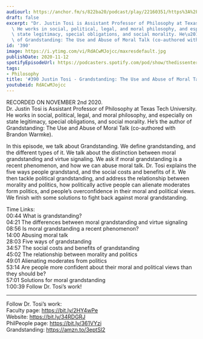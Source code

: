 ```yaml
---
audiourl: https://anchor.fm/s/822ba20/podcast/play/22160351/https%3A%2F%2Fd3ctxlq1ktw2nl.cloudfront.net%2Fstaging%2F2020-10-5%2F2289563d-ba7c-bf8f-1804-fe2b55804d95.m4a
draft: false
excerpt: "Dr. Justin Tosi is Assistant Professor of Philosophy at Texas Tech University.\
  \ He works in social, political, legal, and moral philosophy, and especially on\
  \ state legitimacy, special obligations, and social morality. He\u2019s the author\
  \ of Grandstanding: The Use and Abuse of Moral Talk (co-authored with Brandon Warmke)."
id: '390'
image: https://i.ytimg.com/vi/RdACwMJojcc/maxresdefault.jpg
publishDate: 2020-11-12
spotifyEpisodeUrl: https://podcasters.spotify.com/pod/show/thedissenter/episodes/390-Justin-Tosi---Grandstanding-The-Use-and-Abuse-of-Moral-Talk-em2pgv
tags:
- Philosophy
title: '#390 Justin Tosi - Grandstanding: The Use and Abuse of Moral Talk'
youtubeid: RdACwMJojcc
---
```

<div class="timelinks">

RECORDED ON NOVEMBER 2nd 2020.  
Dr. Justin Tosi is Assistant Professor of Philosophy at Texas Tech University. He works in social, political, legal, and moral philosophy, and especially on state legitimacy, special obligations, and social morality. He’s the author of Grandstanding: The Use and Abuse of Moral Talk (co-authored with Brandon Warmke).

In this episode, we talk about Grandstanding. We define grandstanding, and the different types of it. We talk about the distinction between moral grandstanding and virtue signaling. We ask if moral grandstanding is a recent phenomenon, and how we can abuse moral talk. Dr. Tosi explains the five ways people grandstand, and the social costs and benefits of it. We then tackle political grandstanding, and address the relationship between morality and politics, how politically active people can alienate moderates form politics, and people’s overconfidence in their moral and political views. We finish with some solutions to fight back against moral grandstanding.

Time Links:  
<time>00:44</time> What is grandstanding?  
<time>04:21</time> The differences between moral grandstanding and virtue signaling  
<time>08:56</time> Is moral grandstanding a recent phenomenon?  
<time>14:00</time> Abusing moral talk  
<time>28:03</time> Five ways of grandstanding  
<time>34:57</time> The social costs and benefits of grandstanding  
<time>45:02</time> The relationship between morality and politics  
<time>49:01</time> Alienating moderates from politics  
<time>53:14</time> Are people more confident about their moral and political views than they should be?  
<time>57:01</time> Solutions for moral grandstanding  
<time>1:00:39</time> Follow Dr. Tosi’s work!

---

Follow Dr. Tosi’s work:  
Faculty page: https://bit.ly/2HY4wPe  
Website: https://bit.ly/34RDGRJ  
PhilPeople page: https://bit.ly/361VYzi  
Grandstanding: https://amzn.to/3eptSl2
</div>

